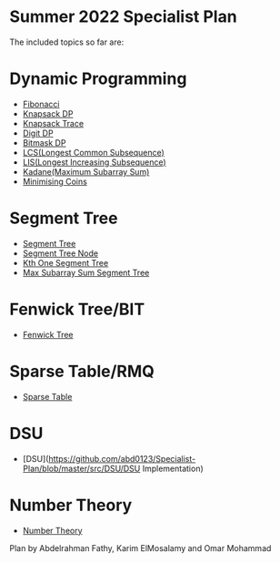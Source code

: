 # Summer 2022 Specialist Plan
The included topics so far are:
# Dynamic Programming
- [Fibonacci](https://github.com/abd0123/Specialist-Plan/blob/master/src/dp/Fibonacci.java)
- [Knapsack DP](https://github.com/abd0123/Specialist-Plan/blob/master/src/dp/Knapsack.java)
- [Knapsack Trace](https://github.com/abd0123/Specialist-Plan/blob/master/src/dp/Trace.java)
- [Digit DP](https://github.com/abd0123/Specialist-Plan/blob/master/src/dp/Digit.java)
- [Bitmask DP](https://github.com/abd0123/Specialist-Plan/blob/master/src/dp/Bitmask.java)
- [LCS(Longest Common Subsequence)](https://github.com/abd0123/Specialist-Plan/blob/master/src/dp/LongestCommonSubsequence.java)
- [LIS(Longest Increasing Subsequence)](https://github.com/abd0123/Specialist-Plan/blob/master/src/dp/LongestIncreasingSubsequence.java)
- [Kadane(Maximum Subarray Sum)](https://github.com/abd0123/Specialist-Plan/blob/master/src/dp/Kadane.java)
- [Minimising Coins](https://github.com/abd0123/Specialist-Plan/blob/master/src/dp/MinimisingCoins.java)

# Segment Tree

- [Segment Tree](https://github.com/abd0123/Specialist-Plan/blob/master/src/segmenttree/SegmentTree.java)
- [Segment Tree Node](https://github.com/abd0123/Specialist-Plan/blob/master/src/segmenttree/SegmentTreeNode.java)
- [Kth One Segment Tree](https://github.com/abd0123/Specialist-Plan/blob/master/src/segmenttree/GetKthOneInRange.java)
- [Max Subarray Sum Segment Tree](https://github.com/abd0123/Specialist-Plan/blob/master/src/segmenttree/MaxSubarraySumSegmentTree.java)

# Fenwick Tree/BIT

- [Fenwick Tree](https://github.com/abd0123/Specialist-Plan/blob/master/src/fenwicktree/FenwickTree.java)

# Sparse Table/RMQ

- [Sparse Table](https://github.com/abd0123/Specialist-Plan/blob/master/src/sparsetable/SparseTable.java)

# DSU
- [DSU](https://github.com/abd0123/Specialist-Plan/blob/master/src/DSU/DSU Implementation)

# Number Theory
- [Number Theory](https://github.com/abd0123/Specialist-Plan/blob/master/src/NumberTheory/NumberTheory.java)

Plan by Abdelrahman Fathy, Karim ElMosalamy and Omar Mohammad
